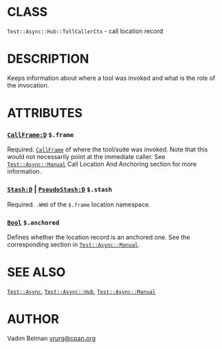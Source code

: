 CLASS
=====

`Test::Async::Hub::TollCallerCtx` - call location record

DESCRIPTION
===========



Keeps information about where a tool was invoked and what is the role of the invocation.

ATTRIBUTES
==========



### [`CallFrame:D`](https://docs.raku.org/type/CallFrame) `$.frame`

Required. [`CallFrame`](https://docs.raku.org/type/CallFrame) of where the tool/suite was invoked. Note that this would not necessarily point at the immediate caller. See [`Test::Async::Manual`](https://github.com/vrurg/raku-Test-Async/blob/v0.1.902/docs/md/Test/Async/Manual.md) Call Location And Anchoring section for more information.

### [`Stash:D`](https://docs.raku.org/type/Stash) | [`PseudoStash:D`](https://docs.raku.org/type/PseudoStash) `$.stash`

Required. `.WHO` of the `$.frame` location namespace.

### [`Bool`](https://docs.raku.org/type/Bool) `$.anchored`

Defines whether the location record is an anchored one. See the corresponding section in [`Test::Async::Manual`](https://github.com/vrurg/raku-Test-Async/blob/v0.1.902/docs/md/Test/Async/Manual.md).

SEE ALSO
========

[`Test::Async`](https://github.com/vrurg/raku-Test-Async/blob/v0.1.902/docs/md/Test/Async.md), [`Test::Async::Hub`](https://github.com/vrurg/raku-Test-Async/blob/v0.1.902/docs/md/Test/Async/Hub.md), [`Test::Async::Manual`](https://github.com/vrurg/raku-Test-Async/blob/v0.1.902/docs/md/Test/Async/Manual.md)

AUTHOR
======

Vadim Belman <vrurg@cpan.org>


